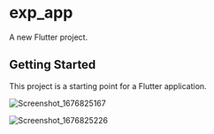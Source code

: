 # exp_app

A new Flutter project.

## Getting Started

This project is a starting point for a Flutter application.

![Screenshot_1676825167](https://user-images.githubusercontent.com/125809425/219958840-36bc5fe9-15db-4c7b-89fd-1717e4a4be5a.png)

![Screenshot_1676825226](https://user-images.githubusercontent.com/125809425/219959081-5ed62f1e-8b01-42f8-990b-881c6f65e491.png)

